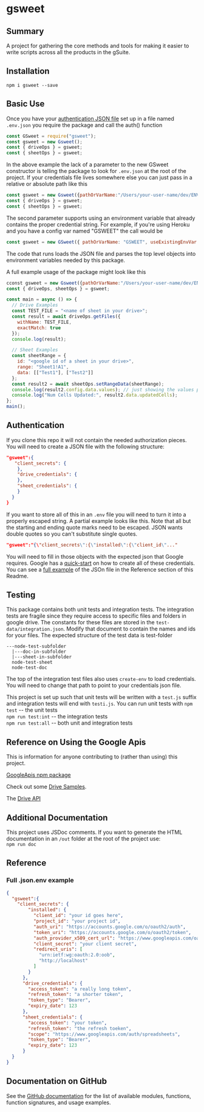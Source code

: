 # gsweet

## Summary

A project for gathering the core methods and tools for making it easier to write scripts across all the products in the gSuite.

## Installation

`npm i gsweet --save`

## Basic Use

Once you have your [authentication JSON file](#Authentication) set up in a file named `.env.json` you require the package and call the auth() function

```javascript
const GSweet = require("gsweet");
const gsweet = new Gsweet();
const { driveOps } = gsweet;
const { sheetOps } = gsweet;
```

In the above example the lack of a parameter to the new GSweet constructor is telling the package to look for `.env.json` at the root of the project. If your credentials file lives somewhere else you can just pass in a relative or absolute path like this

```javascript
const gsweet = new Gsweet({pathOrVarName:"/Users/your-user-name/dev/ENV_VARS/gsweet.env.json", useExistingEnvVar:false);
const { driveOps } = gsweet;
const { sheetOps } = gsweet;
```

The second parameter supports using an environment variable that already contains the proper credential string. For example, if you're using Heroku and you have a config var named "GSWEET" the call would be

```javascript
const gsweet = new GSweet({ pathOrVarName: "GSWEET", useExistingEnvVar: true });
```

The code that runs loads the JSON file and parses the top level objects into environment variables needed by this package.

A full example usage of the package might look like this

```javascript
cconst gsweet = new Gsweet({pathOrVarName:"/Users/your-user-name/dev/ENV_VARS/gsweet.env.json", useExistingEnvVar:false);
const { driveOps, sheetOps } = gsweet;

const main = async () => {
  // Drive Examples
  const TEST_FILE = "<name of sheet in your drive>";
  const result = await driveOps.getFiles({
    withName: TEST_FILE,
    exactMatch: true
  });
  console.log(result);

  // Sheet Examples
  const sheetRange = {
    id: "<google id of a sheet in your drive>",
    range: "Sheet1!A1",
    data: [["Test1"], ["Test2"]]
  };
  const result2 = await sheetOps.setRangeData(sheetRange);
  console.log(result2.config.data.values); // just showing the values passed in
  console.log("Num Cells Updated:", result2.data.updatedCells);
};
main();
```

## Authentication

If you clone this repo it will not contain the needed authorization pieces. You will need to create a JSON file with the following structure:

```JSON
"gsweet":{
   "client_secrets": {
    },
    "drive_credentials": {
    },
    "sheet_credentials": {
    }
  }
}
```

If you want to store all of this in an `.env` file you will need to turn it into a properly escaped string. A partial example looks like this. Note that all but the starting and ending quote marks need to be escaped. JSON wants double quotes so you can't substitute single quotes.

```JSON
"gsweet":"{\"client_secrets\":{\"installed\":{\"client_id\"..."
```

You will need to fill in those objects with the expected json that Google requires. Google has a [quick-start](https://developers.google.com/sheets/api/quickstart/nodejs) on how to create all of these credentials. You can see a [full example](#Full-.json.env-example) of the JSOn file in the Reference section of this Readme.

## Testing

This package contains both unit tests and integration tests. The integration tests are fragile since they require access to specific files and folders in google drive. The constants for these files are stored in the `test-data/integration.json`. Modify that document to contain the names and ids for your files. The expected structure of the test data is
test-folder

```
---node-test-subfolder
  |---doc-in-subfolder
  |---sheet-in-subfolder
  node-test-sheet
  node-test-doc
```

The top of the integration test files also uses `create-env` to load credentials. You will need to change that path to point to your credentials json file.

This project is set up such that unit tests will be written with a `test.js` suffix and integration tests will end with `testi.js`. You can run unit tests with
`npm test` -- the unit tests  
`npm run test:int` -- the integration tests  
`npm run test:all` -- both unit and integration tests

## Reference on Using the Google Apis

This is information for anyone contributing to (rather than using) this project.

[GoogleApis npm package](https://www.npmjs.com/package/googleapis)

Check out some [Drive Samples](https://github.com/googleapis/google-api-nodejs-client/tree/master/samples/drive).

The [Drive API](https://developers.google.com/drive/api/v3/folder)

## Additional Documentation

This project uses JSDoc comments. If you want to generate the HTML documentation in an `/out` folder at the root of the project use:  
`npm run doc`

## Reference

### Full .json.env example

```JSON
{
  "gsweet":{
    "client_secrets": {
        "installed": {
          "client_id": "your id goes here",
          "project_id": "your project id",
          "auth_uri": "https://accounts.google.com/o/oauth2/auth",
          "token_uri": "https://accounts.google.com/o/oauth2/token",
          "auth_provider_x509_cert_url": "https://www.googleapis.com/oauth2/v1/certs",
          "client_secret": "your client secret",
          "redirect_uris": [
            "urn:ietf:wg:oauth:2.0:oob",
            "http://localhost"
          ]
        }
      },
      "drive_credentials": {
        "access_token": "a really long token",
        "refresh_token": "a shorter token",
        "token_type": "Bearer",
        "expiry_date": 123
      },
      "sheet_credentials": {
        "access_token": "your token",
        "refresh_token": "the refresh toeken",
        "scope": "https://www.googleapis.com/auth/spreadsheets",
        "token_type": "Bearer",
        "expiry_date": 123
      }
  }
}
```

## Documentation on GitHub

See the [GitHub documentation](https://htmlpreview.github.io/?https://github.com/pluralsight/gsweet/blob/master/documentation/index.html) for the list of available modules, functions, function signatures, and usage examples.
